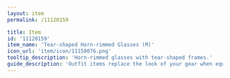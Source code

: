 ```yaml
---
layout: item
permalink: /11120159

title: Item
id: '11120159'
item_name: 'Tear-shaped Horn-rimmed Glasses (M)'
icon_url: 'item/icon/11150076.png'
tooltip_description: 'Horn-rimmed glasses with tear-shaped frames.'
guide_description: 'Outfit items replace the look of your gear when equipped.'
---
```

